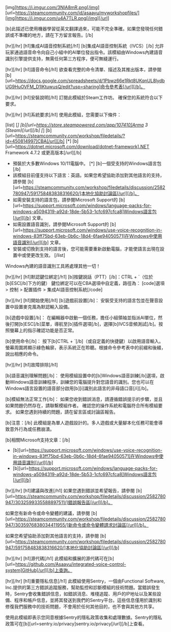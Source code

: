 [img]https://i.imgur.com/3NIA8mR.png[/img]
[url=https://steamcommunity.com/id/asaayu/myworkshopfiles/][img]https://i.imgur.com/u4A7TLR.png[/img][/url]

[b]此描述已使用機器學習從英文翻譯過來，可能不完全準確。如果您發現任何錯誤或不準確的地方，請在下方留言報告。[/b]

[hr][/hr]
[h1]集成AI語音控制系統[/h1]
[b]集成AI語音控制系統（IVCS）[/b] 允許玩家通過語音命令向自己小組中的AI單位發出指令。該模組由Windows內建語音識別引擎提供支持，無需任何第三方程序，便可無縫運行。

[hr][/hr]
[h1]語音命令[/h1]
欲查看完整的命令清單、描述及其推出版本，請參閱 [b][url=https://docs.google.com/spreadsheets/d/1Pbwz66e1Rkt8UKqnUL8lydbUG9HuOVFM_D1lKtuwusQ/edit?usp=sharing]命令參考表[/url][/b]。

[hr][/hr]
[h1]安裝說明[/h1]
訂閱此模組於Steam工作坊。
確保您的系統符合以下要求。

[hr][/hr]
[h1]系統要求[/h1]
使用此模組，您需要以下條件：

[list]
[*] [b][url=https://store.steampowered.com/app/107410]Arma 3 (Steam)[/url][/b]
[*] [b][url=https://steamcommunity.com/workshop/filedetails/?id=450814997]CBA[/url][/b]
[*] [b][url=https://dotnet.microsoft.com/download/dotnet-framework].NET Framework 4.7.2 或更高版本[/url][/b]
- 預裝於大多數Windows 10/11電腦中。
[*] [b]一個受支持的Windows語言包[/b]
- 該模組目前僅支持以下語言：英語。如果您希望協助添加對其他語言的支持，請參閱 [b][url=https://steamcommunity.com/workshop/filedetails/discussion/2582780947/591758483838316620/]本地化協助討論區[/url][/b]。
- 如需安裝支持的語言包，請參閱Microsoft Support的 [b][url=https://support.microsoft.com/windows/language-packs-for-windows-a5094319-a92d-18de-5b53-1cfc697cfca8]Windows語言包[/url][/b] 文章。
- 如需設置語音識別，請參閱Microsoft Support的 [b][url=https://support.microsoft.com/windows/use-voice-recognition-in-windows-83ff75bd-63eb-0b6c-18d4-6fae94050571]在Windows中使用語音識別[/url][/b] 文章。
- 安裝或切換到支持的語言後，您可能需要重新啟動電腦，才能使語言出現在設置中或使更改生效。
[/list]

Windows內建的語音識別工具將處理其他一切！

[hr][/hr]
[h1]默認鍵位綁定[/h1]
[b]按鍵說話（PTT）[/b]：CTRL + `（位於[b]ESC[/b]下方的鍵）
鍵位綁定可以在CBA選項中自定義，路徑為：
[code]選項 > 控制 > 配置插件 > 集成AI語音控制系統[/code]

[hr][/hr]
[h1]開始使用[/h1]
[b]遊戲前設置[/b]：
安裝受支持的語言包並在聲音設置中設置麥克風為默認輸入設備。

[b]遊戲中設置[/b]：
在編輯器中啟動一個任務，擔任小組領袖並指派AI單位，然後打開[b]ESC[/b]菜單，導航至[b]插件選項[/b]，選擇[b]IVCS音頻測試[/b]。按照螢幕上的指示確認功能是否正常。

[b]使用命令[/b]：
按下[b]CTRL + `[/b]（或自定義的快捷鍵）以啟用語音輸入。螢幕周圍將顯示綠色輪廓，表示系統正在聆聽。根據命令參考表中的前綴和後綴，說出相應的命令。

[hr][/hr]
[h1]故障排除[/h1]

[b]語音識別理解問題[/b]：
使用模組設置中的[b]Windows語音訓練[/b]選項，啟動Windows語音訓練程序，訓練您的電腦提升對您語音的識別。您也可以在Windows語言設置的語音部分啟用[b][i]識別此語言的非母語口音[/i][/b]。

[b]模組無法正常工作[/b]：
如果您收到錯誤消息，請遵循錯誤提示的步驟，並且如果問題仍然存在，請聯繫模組作者。
確認您的操作系統和電腦符合所有模組要求。
如果您遇到持續的問題，請在留言區或討論區報告。

[b]注意：[/b] 此模組是為單人遊戲設計的。多人遊戲或大量腳本化任務可能會導致意外行為或任務崩潰。

[b]相關Microsoft支持文章：[/b]
- [b][url=https://support.microsoft.com/windows/use-voice-recognition-in-windows-83ff75bd-63eb-0b6c-18d4-6fae94050571]在Windows中使用語音識別[/url][/b]
- [b][url=https://support.microsoft.com/windows/language-packs-for-windows-a5094319-a92d-18de-5b53-1cfc697cfca8]Windows語言包[/url][/b]

[hr][/hr]
[h1]建議與改進[/h1]
如果您遇到錯誤並希望報告，請參閱 [b][url=https://steamcommunity.com/workshop/filedetails/discussion/2582780947/3032599335588897511/]錯誤報告區[/url][/b]。

如果您有新命令或命令變體的建議，請參閱 [b][url=https://steamcommunity.com/workshop/filedetails/discussion/2582780947/3035976838034411955/]新命令或命令變體請求討論區[/url][/b]。

如果您希望協助添加對其他語言的支持，請參閱 [b][url=https://steamcommunity.com/workshop/filedetails/discussion/2582780947/591758483838316620/]本地化協助討論區[/url][/b]

[hr][/hr]
[h1]源代碼[/h1]
此模組和擴展的源代碼可在[b][url=https://github.com/Asaayu/integrated-voice-control-system]GitHub[/url][/b]上查詢。

[hr][/hr]
[h1]重要隱私信息[/h1]
此模組使用Sentry，一個由Functional Software, Inc.提供的第三方錯誤追蹤服務，幫助監控和診斷模組的技術問題。當錯誤發生時，Sentry會收集錯誤信息，如錯誤消息、堆棧追蹤、用戶的IP地址以及某些設備、程序和帳戶信息，並將其發送到我們的Sentry平台。這些信息僅用於識別和修復我們服務中的技術問題，不會用於任何其他目的，也不會與其他方共享。

使用此模組即表示您同意根據Sentry的隱私政策收集和處理數據。Sentry的隱私政策可在[b][url=sentry.io/privacy]sentry.io/privacy[/url][/b]上查看。